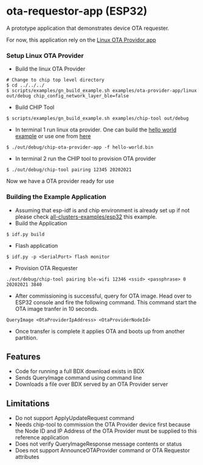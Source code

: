 # ota-requestor-app (ESP32)

A prototype application that demonstrates device OTA requester.

For now, this application rely on the [Linux OTA Providor app](../linux)

### Setup Linux OTA Provider

-   Build the linux OTA Provider

```
# Change to chip top level directory
$ cd ../../../
$ scripts/examples/gn_build_example.sh examples/ota-provider-app/linux out/debug chip_config_network_layer_ble=false
```

-   Build CHIP Tool

```
$ scripts/examples/gn_build_example.sh examples/chip-tool out/debug
```

-   In terminal 1 run linux ota provider. One can build the
    [hello world example](https://github.com/espressif/esp-idf/tree/master/examples/get-started/hello_world)
    or use one from
    [here](https://shubhamdp.github.io/esp_ota/esp32/hello-world.bin)

```
$ ./out/debug/chip-ota-provider-app -f hello-world.bin
```

-   In terminal 2 run the CHIP tool to provision OTA provider

```
$ ./out/debug/chip-tool pairing 12345 20202021
```

Now we have a OTA provider ready for use

### Building the Example Application

-   Assuming that esp-idf is and chip environment is already set up if not
    please check [all-clusters-examples/esp32](../../all-clusters-app/esp32)
    this example.
-   Build the Application

```
$ idf.py build
```

-   Flash application

```
$ idf.py -p <SerialPort> flash monitor
```

-   Provision OTA Requester

```
./out/debug/chip-tool pairing ble-wifi 12346 <ssid> <passphrase> 0 20202021 3840
```

-   After commissioning is successful, query for OTA image. Head over to ESP32
    console and fire the following command. This command start the OTA image
    tranfer in 10 seconds.

```
QueryImage <OtaProviderIpAddress> <OtaProviderNodeId>
```

-   Once transfer is complete it applies OTA and boots up from another
    partition.

## Features

-   Code for running a full BDX download exists in BDX
-   Sends QueryImage command using command line
-   Downloads a file over BDX served by an OTA Provider server

## Limitations

-   Do not support ApplyUpdateRequest command
-   Needs chip-tool to commission the OTA Provider device first because the Node
    ID and IP Address of the OTA Provider must be supplied to this reference
    application
-   Does not verify QueryImageResponse message contents or status
-   Does not support AnnounceOTAProvider command or OTA Requestor attributes
